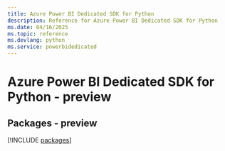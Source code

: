 ```yaml
---
title: Azure Power BI Dedicated SDK for Python
description: Reference for Azure Power BI Dedicated SDK for Python
ms.date: 04/16/2025
ms.topic: reference
ms.devlang: python
ms.service: powerbidedicated
---
```

# Azure Power BI Dedicated SDK for Python - preview
## Packages - preview
[!INCLUDE [packages](power-bi-dedicated-index.md)]